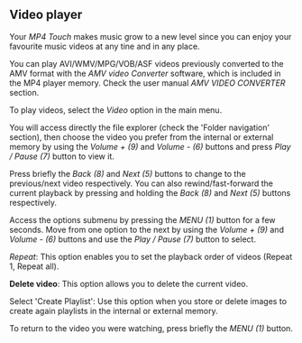 ## Video player

Your *MP4 Touch* makes music grow to a new level since you can enjoy your favourite music videos at any tine and in any place.

You can play AVI/WMV/MPG/VOB/ASF videos previously converted to the AMV format with the *AMV video Converter* software, which is included in the MP4 player memory. Check the user manual *AMV VIDEO CONVERTER* section.

To play videos, select the *Video* option in the main menu. 

You will access directly the file explorer (check the 'Folder navigation' section), then choose the video you prefer from the internal or external memory by using the *Volume + (9)* and *Volume - (6)* buttons and press *Play / Pause (7)* button to view it.

Press briefly the *Back (8)* and *Next (5)* buttons to change to the previous/next video respectively. You can also rewind/fast-forward the current playback by pressing and holding the *Back (8)* and *Next (5)* buttons respectively.

Access the options submenu by pressing the *MENU (1)* button for a few seconds. Move from one option to the next by using the *Volume + (9)* and *Volume - (6)* buttons and use the *Play / Pause (7)* button to select.

*Repeat*: This option enables you to set the playback order of videos (Repeat 1, Repeat all).

**Delete video**: This option allows you to delete the current video.

Select 'Create Playlist': Use this option when you store or delete images to create again playlists in the internal or external memory.

To return to the video you were watching, press briefly the *MENU (1)* button.
